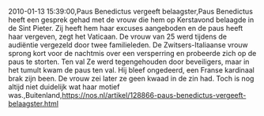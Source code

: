2010-01-13 15:39:00,Paus Benedictus vergeeft belaagster,Paus Benedictus heeft een gesprek gehad met de vrouw die hem op Kerstavond belaagde in de Sint Pieter. Zij heeft hem haar excuses aangeboden en de paus heeft haar vergeven, zegt het Vaticaan. De vrouw van 25 werd tijdens de audiëntie vergezeld door twee familieleden. De Zwitsers-Italiaanse vrouw sprong kort voor de nachtmis over een versperring en probeerde zich op de paus te storten. Ten val Ze werd tegengehouden door beveiligers, maar in het tumult kwam de paus ten val. Hij bleef ongedeerd, een Franse kardinaal brak zijn been. De vrouw zei later ze geen kwaad in de zin had. Toch is nog altijd niet duidelijk wat haar motief was.,Buitenland,https://nos.nl/artikel/128866-paus-benedictus-vergeeft-belaagster.html